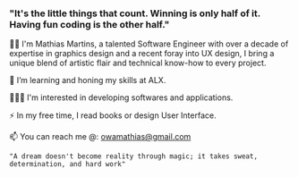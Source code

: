 ### "It's the little things that count. Winning is only half of it. Having fun coding is the other half."

👋🏿 I'm Mathias Martins, a talented Software Engineer with over a decade of expertise in graphics design and a recent foray into UX design, I bring a unique blend of artistic flair and technical know-how to every project.

🌱 I’m learning and honing my skills at ALX.

👨🏿‍💻 I'm interested in developing softwares and applications.

⚡ In my free time, I read books or design User Interface.

📫 You can reach me @: owamathias@gmail.com

```"A dream doesn't become reality through magic; it takes sweat, determination, and hard work"```
